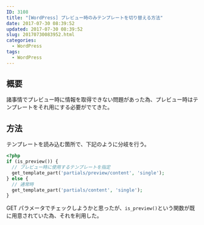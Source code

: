 ```yaml
---
ID: 3108
title: "[WordPress] プレビュー時のみテンプレートを切り替える方法"
date: 2017-07-30 08:39:52
updated: 2017-07-30 08:39:52
slug: 20170730083952.html
categories:
  - WordPress
tags:
  - WordPress
---
```


## 概要

諸事情でプレビュー時に情報を取得できない問題があった為、プレビュー時はテンプレートをそれ用にする必要がでてきた。

## 方法

テンプレートを読み込む箇所で、下記のように分岐を行う。

```php
<?php
if (is_preview()) {
  // プレビュー時に使用するテンプレートを指定
  get_template_part('partials/preview/content', 'single');
} else {
  // 通常時
  get_template_part('partials/content', 'single');
}
```

GET パラメータでチェックしようかと思ったが、`is_preview()`という関数が既に用意されていた為、それを利用した。
